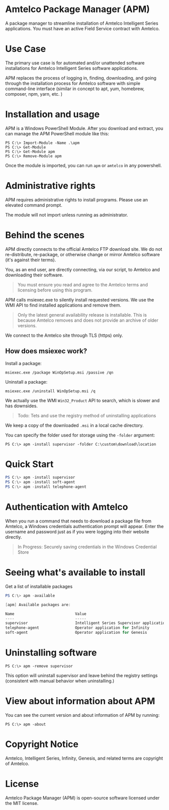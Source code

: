 
# Amtelco Package Manager (APM)

A package manager to streamline installation of Amtelco Intelligent Series applications.
You must have an active Field Service contract with Amtelco.

# Use Case

The primary use case is for automated and/or unattended software installations for Amtelco Intelligent Series software applications. 

APM replaces the process of logging in, finding, downloading, and going through the installation process for Amtelco software with simple command-line interface (similar in concept to apt, yum, homebrew, composer, npm, yarn, etc. )

# Installation and usage

APM is a Windows PowerShell Module. After you download and extract, you can manage the APM PowerShell module like this:

    PS C:\> Import-Module -Name .\apm
    PS C:\> Get-Module
    PS C:\> Get-Module apm
    PS C:\> Remove-Module apm

Once the module is imported, you can run `apm` or `amtelco` in any powershell.

# Administrative rights

APM requires administrative rights to install programs. Please use an elevated command prompt. 

The module will not import unless running as administrator. 


# Behind the scenes

APM directly connects to the official Amtelco FTP download site. We do not re-distribute, re-package, or otherwise change or mirror Amtelco software (it's against their terms). 

You, as an end user, are directly connecting, via our script, to Amtelco and downloading their software. 

> You must ensure you read and agree to the Amtelco terms and licensing before using this program. 

APM calls msiexec.exe to silently install requested versions. We use the WMI API to find installed applications and remove them. 

> Only the latest general availability release is installable. This is because Amtelco removes and does not provide an archive of older versions.

We connect to the Amtelco site through TLS (https) only.


## How does msiexec work?

Install a package:
   
    msiexec.exe /package WinOpSetup.msi /passive /qn

Uninstall a package:
    
    msiexec.exe /uninstall WinOpSetup.msi /q
    
We actually use the WMI `Win32_Product` API to search, which is slower and has downsides. 

> Todo: Tets and use the registry method of uninstalling applications

We keep a copy of the downloaded `.msi` in a local cache directory.

You can specify the folder used for storage using the `-folder` argument:

```console
PS C:\> apm -install supervisor -folder C:\custom\download\location
```


# Quick Start

```powershell
PS C:\> apm -install supervisor
PS C:\> apm -install soft-agent
PS C:\> apm -install telephone-agent
```
    

# Authentication with Amtelco

When you run a command that needs to download a package file from Amtelco, a Windows credentials 
authentication prompt will appear. Enter the username and password just as if you were logging into their website directly.

> In Progress: Securely saving credentials in the Windows Credential Store

# Seeing what's available to install

Get a list of installable packages

    


```powershell
PS C:\> apm -available

[apm] Available packages are:

Name                           Value
----                           -----
supervisor                     Intelligent Series Supervisor application
telephone-agent                Operator application for Infinity
soft-agent                     Operator application for Genesis

```

# Uninstalling software

    PS C:\> apm -remove supervisor

This option will uninstall supervisor and leave behind the registry settings (consistent with manual behavior when uninstalling.) 


# View about information about APM

You can see the current version and about information of APM by running:

    PS C:\> apm -about


# Copyright Notice

Amtelco, Intelligent Series, Infinity, Genesis, and related terms are copyright of Amtelco.

# License

Amtelco Package Manager (APM) is open-source software licensed under the MIT license.

